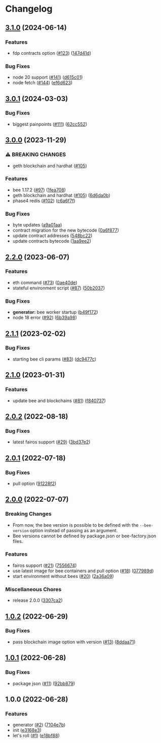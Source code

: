 # Changelog

## [3.1.0](https://github.com/fairDataSociety/fdp-play/compare/v3.0.1...v3.1.0) (2024-06-14)


### Features

* fdp contracts option ([#123](https://github.com/fairDataSociety/fdp-play/issues/123)) ([147d41d](https://github.com/fairDataSociety/fdp-play/commit/147d41da27391aa40851b0159ee9f30ccd943860))


### Bug Fixes

* node 20 support ([#141](https://github.com/fairDataSociety/fdp-play/issues/141)) ([d615c01](https://github.com/fairDataSociety/fdp-play/commit/d615c0155cae4c06cf1980462c3ca69a3eec2bfc))
* node fetch ([#144](https://github.com/fairDataSociety/fdp-play/issues/144)) ([ef6d623](https://github.com/fairDataSociety/fdp-play/commit/ef6d623c33d8837f21904e785b6493593d47ba9e))

## [3.0.1](https://github.com/fairDataSociety/fdp-play/compare/v3.0.0...v3.0.1) (2024-03-03)


### Bug Fixes

* biggest painpoints ([#111](https://github.com/fairDataSociety/fdp-play/issues/111)) ([62cc552](https://github.com/fairDataSociety/fdp-play/commit/62cc552537b6df40ba35df7b497e4dc0d7064103))

## [3.0.0](https://github.com/fairDataSociety/fdp-play/compare/v2.2.0...v3.0.0) (2023-11-29)


### ⚠ BREAKING CHANGES

* geth blockchain and hardhat ([#105](https://github.com/fairDataSociety/fdp-play/issues/105))

### Features

* bee 1.17.2 ([#97](https://github.com/fairDataSociety/fdp-play/issues/97)) ([1fea708](https://github.com/fairDataSociety/fdp-play/commit/1fea708aa9610d79ba031e7127cf50d8adedee23))
* geth blockchain and hardhat ([#105](https://github.com/fairDataSociety/fdp-play/issues/105)) ([6d6da0b](https://github.com/fairDataSociety/fdp-play/commit/6d6da0b19a9b014bb11b396a8d62c2d65774a0c0))
* phase4 redis ([#102](https://github.com/fairDataSociety/fdp-play/issues/102)) ([c6a6f7f](https://github.com/fairDataSociety/fdp-play/commit/c6a6f7fd94f1f4fe7a53d8003a63cef60aea7a3e))


### Bug Fixes

* byte updates ([a9a01aa](https://github.com/fairDataSociety/fdp-play/commit/a9a01aa6da9ca6435b3964f39ab4d19ddc23cf94))
* contract migration for the new bytecode ([0a6f877](https://github.com/fairDataSociety/fdp-play/commit/0a6f877827ab23baac0e842b726e3d2eaeecd902))
* update contract addresses ([548bc22](https://github.com/fairDataSociety/fdp-play/commit/548bc22d86a7177ba239fb568de3c64d0bc69d0e))
* update contracts bytecode ([1aa9ee2](https://github.com/fairDataSociety/fdp-play/commit/1aa9ee28ed5610da74b8b2b895dafdd553eace7e))

## [2.2.0](https://github.com/fairDataSociety/fdp-play/compare/v2.1.1...v2.2.0) (2023-06-07)


### Features

* eth command ([#73](https://github.com/fairDataSociety/fdp-play/issues/73)) ([0ae40de](https://github.com/fairDataSociety/fdp-play/commit/0ae40de30abfbc4414ee8609c3996dc077e5977a))
* stateful environment script ([#87](https://github.com/fairDataSociety/fdp-play/issues/87)) ([50b2037](https://github.com/fairDataSociety/fdp-play/commit/50b2037e63f695e416dc94d4465dab9a10d2bcb3))


### Bug Fixes

* **generator:** bee worker startup ([b49f172](https://github.com/fairDataSociety/fdp-play/commit/b49f1723ed09835b254e248a67f894250676d467))
* node 18 error ([#92](https://github.com/fairDataSociety/fdp-play/issues/92)) ([6b39a98](https://github.com/fairDataSociety/fdp-play/commit/6b39a98a75a666cd98cda2d73772b3f685a5dbfa))

## [2.1.1](https://github.com/fairDataSociety/fdp-play/compare/v2.1.0...v2.1.1) (2023-02-02)


### Bug Fixes

* starting bee cli params ([#83](https://github.com/fairDataSociety/fdp-play/issues/83)) ([dc9477c](https://github.com/fairDataSociety/fdp-play/commit/dc9477c8873aef20da5f803fe2681ef183647781))

## [2.1.0](https://github.com/fairDataSociety/fdp-play/compare/v2.0.2...v2.1.0) (2023-01-31)


### Features

* update bee and blockchains ([#81](https://github.com/fairDataSociety/fdp-play/issues/81)) ([f840737](https://github.com/fairDataSociety/fdp-play/commit/f840737e4b084fd51749ba848c667043a073d123))

## [2.0.2](https://github.com/fairDataSociety/fdp-play/compare/v2.0.1...v2.0.2) (2022-08-18)


### Bug Fixes

* latest fairos support ([#29](https://github.com/fairDataSociety/fdp-play/issues/29)) ([3bd37e2](https://github.com/fairDataSociety/fdp-play/commit/3bd37e24402207da42e6a847bd4488fba0f8f915))

## [2.0.1](https://github.com/fairDataSociety/fdp-play/compare/v2.0.0...v2.0.1) (2022-07-18)


### Bug Fixes

* pull option ([91228f2](https://github.com/fairDataSociety/fdp-play/commit/91228f2ad2748686143fcaeb1aaf8f0d9437d858))

## [2.0.0](https://github.com/fairDataSociety/fdp-play/compare/v1.0.2...v2.0.0) (2022-07-07)

### Breaking Changes
* From now, the bee version is possible to be defined with the `--bee-version` option instead of passing as an argument.
* Bee versions cannot be defined by package.json or bee-factory.json files.

### Features

* fairos support ([#21](https://github.com/fairDataSociety/fdp-play/issues/21)) ([7556674](https://github.com/fairDataSociety/fdp-play/commit/75566746000a36296fddf3efe737038be39ff25b))
* use latest image for bee containers and pull option ([#18](https://github.com/fairDataSociety/fdp-play/issues/18)) ([077989d](https://github.com/fairDataSociety/fdp-play/commit/077989dfe747cd5d1c10a4cc29b8104315fd3c9b))
* start environment without bees ([#20](https://github.com/fairDataSociety/fdp-play/issues/20)) ([2a36a09](https://github.com/fairDataSociety/fdp-play/commit/2a36a097f1a90294772be2ef9574f890f67566b3))


### Miscellaneous Chores

* release 2.0.0 ([3307ca2](https://github.com/fairDataSociety/fdp-play/commit/3307ca25f61b721122cec856a58bc59f31a4b413))

## [1.0.2](https://github.com/fairDataSociety/fdp-play/compare/v1.0.1...v1.0.2) (2022-06-29)


### Bug Fixes

* pass blockchain image option with version ([#13](https://github.com/fairDataSociety/fdp-play/issues/13)) ([8ddaa71](https://github.com/fairDataSociety/fdp-play/commit/8ddaa710f92c17462e7a16c8a944fac5da588b77))

## [1.0.1](https://github.com/fairDataSociety/fdp-play/compare/v1.0.0...v1.0.1) (2022-06-28)


### Bug Fixes

* package json ([#11](https://github.com/fairDataSociety/fdp-play/issues/11)) ([92bb879](https://github.com/fairDataSociety/fdp-play/commit/92bb879c8de6910f005ee338926b72a7ff74d9a4))

## 1.0.0 (2022-06-28)


### Features

* generator ([#2](https://github.com/fairDataSociety/fdp-play/issues/2)) ([7104e7b](https://github.com/fairDataSociety/fdp-play/commit/7104e7b42b9c4e4ce8e9091e3cead5a571add81d))
* init ([e3168e3](https://github.com/fairDataSociety/fdp-play/commit/e3168e3aba522e3bade8fca84905f8c3c9dc6a59))
* let's roll ([#1](https://github.com/fairDataSociety/fdp-play/issues/1)) ([e18bf88](https://github.com/fairDataSociety/fdp-play/commit/e18bf882fe2c55e97adc9a0069263b26be36ac9e))
